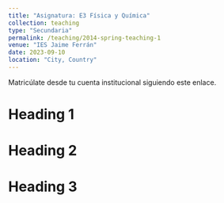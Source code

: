 ```yaml
---
title: "Asignatura: E3 Física y Química"
collection: teaching
type: "Secundaria"
permalink: /teaching/2014-spring-teaching-1
venue: "IES Jaime Ferrán"
date: 2023-09-10
location: "City, Country"
---
```

Matricúlate desde tu cuenta institucional siguiendo este enlace.

Heading 1
======

Heading 2
======

Heading 3
======
